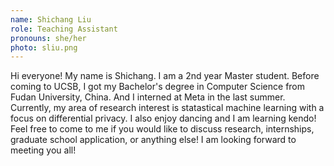 ```yaml
---
name: Shichang Liu
role: Teaching Assistant
pronouns: she/her
photo: sliu.png
---
```


Hi everyone! My name is Shichang. I am a 2nd year Master student. Before coming to UCSB, I got my Bachelor's degree in Computer Science from Fudan University, China. And I interned at Meta in the last summer. Currently, my area of research interest is statastical machine learning with a focus on differential privacy. I also enjoy dancing and I am learning kendo! Feel free to come to me if you would like to discuss research, internships, graduate school application, or anything else! I am looking forward to meeting you all!